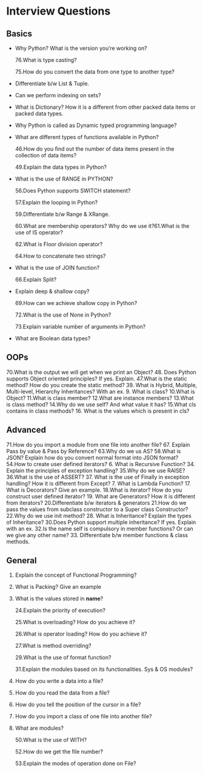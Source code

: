 # Interview Questions

## Basics

* Why Python? What is the version you’re working on?

  76.What is type casting?

  75.How do you convert the data from one type to another type?

* Differentiate b/w List & Tuple.
* Can we perform indexing on sets?
* What is Dictionary? How it is a different from other packed data items or packed data types.
* Why Python is called as Dynamic typed programming language?
* What are different types of functions available in Python?

  46.How do you find out the number of data items present in the collection of data items?

  49.Explain the data types in Python?

* What is the use of RANGE in PYTHON?

  56.Does Python supports SWITCH statement?

  57.Explain the looping in Python?

  59.Differentiate b/w Range & XRange.

  60.What are membership operators? Why do we use it?61.What is the use of IS operator?

  62.What is Floor division operator?

  64.How to concatenate two strings?

* What is the use of JOIN function?

  66.Explain Split?

* Explain deep & shallow copy?

  69.How can we achieve shallow copy in Python?

  72.What is the use of None in Python?

  73.Explain variable number of arguments in Python?

* What are Boolean data types?

## OOPs

70.What is the output we will get when we print an Object? 48. Does Python supports Object oriented principles? If yes. Explain. 47.What is the static method? How do you create the static method? 39. What is Hybrid, Multiple, Multi-level, Hierarchy Inheritances? With an ex. 9. What is class? 10.What is Object? 11.What is class member? 12.What are instance members? 13.What is class method? 14.Why do we use self? And what value it has? 15.What cls contains in class methods? 16. What is the values which is present in cls?

## Advanced

71.How do you import a module from one file into another file? 67. Explain Pass by value & Pass by Reference? 63.Why do we us AS? 58.What is JSON? Explain how do you convert normal format into JSON format? 54.How to create user defined iterators? 6. What is Recursive Function? 34. Explain the principles of exception handling? 35.Why do we use RAISE? 36.What is the use of ASSERT? 37. What is the use of Finally in exception handling? How it is different from Except? 7. What is Lambda Function? 17. What is Decorators? Give an example. 18.What is iterator? How do you construct user defined iterator? 19. What are Generators? How it is different from iterators? 20.Differentiate b/w iterators & generators 21.How do we pass the values from subclass constructor to a Super class Constructor? 22.Why do we use init method? 28. What is Inheritance? Explain the types of Inheritance? 30.Does Python support multiple inheritance? If yes. Explain with an ex. 32.Is the name self is compulsory in member functions? Or can we give any other name? 33. Differentiate b/w member functions & class methods.

## General

1. Explain the concept of Functional Programming?
2. What is Packing? Give an example
3. What is the values stored in **name**?

   24.Explain the priority of execution?

   25.What is overloading? How do you achieve it?

   26.What is operator loading? How do you achieve it?

   27.What is method overriding?

   29.What is the use of format function?

   31.Explain the modules based on its functionalities. Sys & OS modules?

4. How do you write a data into a file?
5. How do you read the data from a file?
6. How do you tell the position of the cursor in a file?
7. How do you import a class of one file into another file?
8. What are modules?

   50.What is the use of WITH?

   52.How do we get the file number?

   53.Explain the modes of operation done on File?

